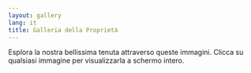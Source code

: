 ```yaml
---
layout: gallery
lang: it
title: Galleria della Proprietà
---
```


Esplora la nostra bellissima tenuta attraverso queste immagini. Clicca su qualsiasi immagine per visualizzarla a schermo intero.